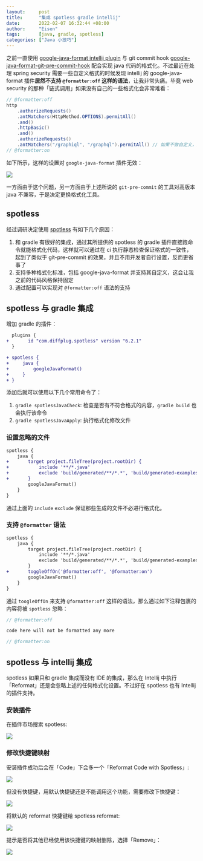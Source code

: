```yaml
---
layout:     post
title:      "集成 spotless gradle intellij"
date:       2022-02-07 16:32:44 +08:00
author:     "Eisen"
tags:       [java, gradle, spotless]
categories: ["Java 小技巧"]
---
```


之前一直使用 [google-java-format intellij plugin](https://github.com/google/google-java-format#intellij-android-studio-and-other-jetbrains-ides) 与 git commit hook [google-java-format-git-pre-commit-hook](https://github.com/a1exsh/google-java-format-git-pre-commit-hook) 配合实现 java 代码的格式化。不过最近在处理 spring security 需要一些自定义格式的时候发现 intellij 的 google-java-format 插件**居然不支持 `@formatter:off` 这样的语法**，让我非常头痛。毕竟 web security 的那种「链式调用」如果没有自己的一些格式化会非常难看：

```java
// @formatter:off
http
    .authorizeRequests()
    .antMatchers(HttpMethod.OPTIONS).permitAll()
    .and()
    .httpBasic()
    .and()
    .authorizeRequests()
    .antMatchers("/graphiql", "/graphql").permitAll() // 如果不做自定义，这里的 permitAll 会强制换行
// @formatter:on
```

如下所示，这样的设置对 `google-java-format` 插件无效：

![](../img/in-post/intellij-config-ignore-by-plugin.png)

一方面由于这个问题，另一方面由于上述所说的 `git-pre-commit` 的工具对高版本 java 不兼容，于是决定更换格式化工具。

## spotless

经过调研决定使用 [spotless](https://github.com/diffplug/spotless) 有如下几个原因：

1. 和 gradle 有很好的集成，通过其所提供的 spotless 的 gradle 插件直接跑命令就能格式化代码，这样就可以通过在 ci 执行静态检查保证格式的一致性，起到了类似于 git-pre-commit 的效果，并且不用开发者自行设置，反而更省事了
2. 支持多种格式化标准，包括 google-java-format 并支持其自定义，这会让我之前的代码风格保持固定
3. 通过配置可以实现对 `@formatter:off` 语法的支持

## spotless 与 gradle 集成

增加 gradle 的插件：

```diff
  plugins {
+       id "com.diffplug.spotless" version "6.2.1"
  }

+ spotless {
+     java {
+         googleJavaFormat()
+     }
+ }
```

添加后就可以使用以下几个常用命令了：

1. `gradle spotlessJavaCheck`: 检查是否有不符合格式的内容，`gradle build` 也会执行该命令
2. `gradle spotlessJavaApply`: 执行格式化修改文件

### 设置忽略的文件

```diff
spotless {
    java {
+       target project.fileTree(project.rootDir) {
+           include '**/*.java'
+           exclude 'build/generated/**/*.*', 'build/generated-examples/**/*.*'
+       }
        googleJavaFormat()
    }
}
```

通过上面的 `include` `exclude` 保证那些生成的文件不必进行格式化。

### 支持 `@formatter` 语法

```diff
spotless {
    java {
        target project.fileTree(project.rootDir) {
            include '**/*.java'
            exclude 'build/generated/**/*.*', 'build/generated-examples/**/*.*'
        }
+       toggleOffOn('@formatter:off', '@formatter:on')
        googleJavaFormat()
    }
}
```

通过 `toogleOffOn` 来支持 `@formatter:off` 这样的语法，那么通过如下注释包裹的内容将被 `spotless` 忽略：

```java
// @formatter:off

code here will not be formatted any more

// @formatter:on
```

## spotless 与 intellij 集成

spotless 如果只和 gradle 集成而没有 IDE 的集成，那么在 Intellij 中执行「Reformat」还是会忽略上述的任何格式化设置。不过好在 spotless 也有 Intellij 的插件支持。

### 安装插件

在插件市场搜索 spotless:

![](../img/in-post/spotless-plugin-in-intellij.png)

### 修改快捷键映射

安装插件成功后会在「Code」下会多一个「Reformat Code with Spotless」:

![](../img/in-post/reformat-with-spotless.png)

但没有快捷键，用默认快捷键还是不能调用这个功能，需要修改下快捷键：

![](../img/in-post/keymap-spotless.png)

将默认的 reformat 快捷键给 spotless reformat:

![](../img/in-post/set-keymap-for-spotless.png)

提示是否将其他已经使用该快捷键的映射删除，选择「Remove」：

![](../img/in-post/overwrite-keymap-for-spotless.png)



